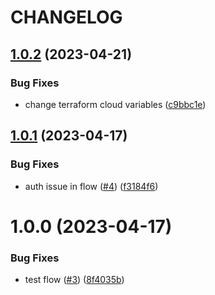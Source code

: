 # CHANGELOG

## [1.0.2](https://github.com/tandfgroup/engineering/compare/v1.0.1...v1.0.2) (2023-04-21)


### Bug Fixes

* change terraform cloud variables ([c9bbc1e](https://github.com/tandfgroup/engineering/commit/c9bbc1e26f1b731edd340ada83d7998bbbf7c20c))

## [1.0.1](https://github.com/tandfgroup/engineering/compare/v1.0.0...v1.0.1) (2023-04-17)


### Bug Fixes

* auth issue in flow ([#4](https://github.com/tandfgroup/engineering/issues/4)) ([f3184f6](https://github.com/tandfgroup/engineering/commit/f3184f6d07d73d2aff1d29a12b9f3008515d1c4b))

# 1.0.0 (2023-04-17)


### Bug Fixes

* test flow ([#3](https://github.com/tandfgroup/engineering/issues/3)) ([8f4035b](https://github.com/tandfgroup/engineering/commit/8f4035bc0e47bef5b7eca95c4a7bf304adac45be))
